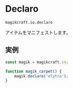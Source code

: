 # Declaro

`magikcraft.io.declaro`

アイテムをマニフェストします。

## 実例

```javascript
const magik = magikcraft.io;

function magik_carpet() {
    magik.declaro('elytra');
}
```
